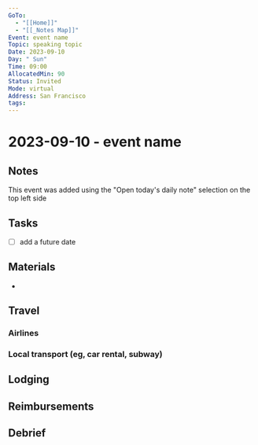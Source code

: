 ```yaml
---
GoTo:
  - "[[Home]]"
  - "[[_Notes Map]]"
Event: event name
Topic: speaking topic
Date: 2023-09-10
Day: " Sun"
Time: 09:00
AllocatedMin: 90
Status: Invited
Mode: virtual
Address: San Francisco
tags:
---
```

# 2023-09-10  - event name
## Notes
This event was added using the "Open today's daily note" selection on the top left side
## Tasks
- [ ] add a future date
## Materials
- 
## Travel
### Airlines

### Local transport (eg, car rental, subway)

## Lodging

## Reimbursements

## Debrief


